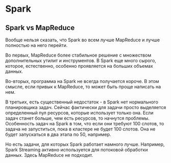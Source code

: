 # Spark

## Spark vs MapReduce

Вообще нельзя сказать, что Spark во всем лучше MapReduce и лучше полностью на него перейти. 

Во первых, MapReduce более стабильное решение с множеством дополнительных утилит и инструментов. В Spark еще много сырого, которое, естественно, особенно проявляется на больших объемах данных. 

Во-вторых, программа на Spark не всегда получается короче. В этом смысле, если привык к MapReduce, то может быть проще написать на нем. 

В третьих, есть существенный недостаток - в Spark нет нормального планировщика задач. 
Сейчас фактически для задачи просто выделяется определенный пул ресурсов, которые использует только она. Если задач станет больше, чем есть ресурсов, то начнутся проблемы. 
Особенность задач на Spark в том, что если они требуют 100 слотов, то задача не запуститься, пока в кластере не будет 100 слотов. Она не будет запускаться в два этапа по 50, например.

Но есть задачи, для которых Spark работает намного лучше. Например, Spark Streaming активно используется для потоковой обработки данных. Здесь MapReduce не подходит.